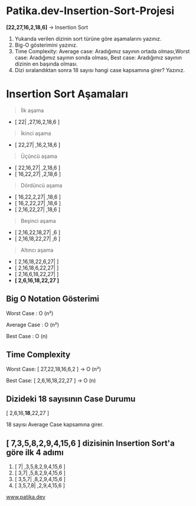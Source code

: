 # Patika.dev-Insertion-Sort-Projesi
**[22,27,16,2,18,6]**  -> Insertion Sort

1.  Yukarıda verilen dizinin sort türüne göre aşamalarını yazınız.
2.  Big-O gösterimini yazınız.
3.  Time Complexity: Average case: Aradığımız sayının ortada olması,Worst case: Aradığımız sayının sonda olması, Best case: Aradığımız sayının dizinin en başında olması.
4.  Dizi sıralandıktan sonra 18 sayısı hangi case kapsamına girer? Yazınız.
# Insertion Sort Aşamaları
> İlk aşama

 - [ 22| ,27,16,2,18,6 ]

> İkinci aşama

 - [ 22,27| ,16,2,18,6 ]

> Üçüncü aşama

 - [ 22,16,27| ,2,18,6 ]
 - [ 16,22,27| ,2,18,6 ]

>  Dördüncü aşama

 - [ 16,22,2,27| ,18,6 ]
 - [ 16,2,22,27| ,18,6 ]
 - [ 2,16,22,27| ,18,6 ]
 

> Beşinci aşama

 - [ 2,16,22,18,27| ,6 ]
 - [ 2,16,18,22,27| ,6 ]
 

> Altıncı aşama

 - [ 2,16,18,22,6,27| ]
 - [ 2,16,18,6,22,27| ]
 - [ 2,16,6,18,22,27| ]
 - **[ 2,6,16,18,22,27 ]**
 

## Big O Notation Gösterimi

Worst Case   : O (n²)

Average Case : O (n²)

Best Case    : O (n)

## Time Complexity
Worst Case: [ 27,22,18,16,6,2 ] -> O (n²)


Best Case: [ 2,6,16,18,22,27 ] -> O (n)

## Dizideki 18 sayısının Case Durumu
[ 2,6,16,**18**,22,27 ]

18 sayısı Average Case kapsamına girer.

## [ 7,3,5,8,2,9,4,15,6 ] dizisinin Insertion Sort'a göre ilk 4 adımı

 1. [ 7| ,3,5,8,2,9,4,15,6 ]
 2. [ 3,7| ,5,8,2,9,4,15,6 ]
 3. [ 3,5,7| ,8,2,9,4,15,6 ]
 4. [ 3,5,7,8| ,2,9,4,15,6 ]

www.patika.dev
